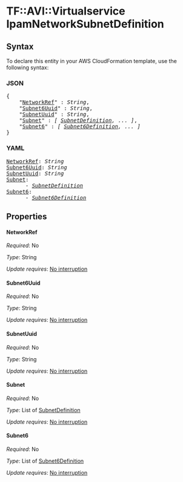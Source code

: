 # TF::AVI::Virtualservice IpamNetworkSubnetDefinition

## Syntax

To declare this entity in your AWS CloudFormation template, use the following syntax:

### JSON

<pre>
{
    "<a href="#networkref" title="NetworkRef">NetworkRef</a>" : <i>String</i>,
    "<a href="#subnet6uuid" title="Subnet6Uuid">Subnet6Uuid</a>" : <i>String</i>,
    "<a href="#subnetuuid" title="SubnetUuid">SubnetUuid</a>" : <i>String</i>,
    "<a href="#subnet" title="Subnet">Subnet</a>" : <i>[ <a href="subnetdefinition.md">SubnetDefinition</a>, ... ]</i>,
    "<a href="#subnet6" title="Subnet6">Subnet6</a>" : <i>[ <a href="subnet6definition.md">Subnet6Definition</a>, ... ]</i>
}
</pre>

### YAML

<pre>
<a href="#networkref" title="NetworkRef">NetworkRef</a>: <i>String</i>
<a href="#subnet6uuid" title="Subnet6Uuid">Subnet6Uuid</a>: <i>String</i>
<a href="#subnetuuid" title="SubnetUuid">SubnetUuid</a>: <i>String</i>
<a href="#subnet" title="Subnet">Subnet</a>: <i>
      - <a href="subnetdefinition.md">SubnetDefinition</a></i>
<a href="#subnet6" title="Subnet6">Subnet6</a>: <i>
      - <a href="subnet6definition.md">Subnet6Definition</a></i>
</pre>

## Properties

#### NetworkRef

_Required_: No

_Type_: String

_Update requires_: [No interruption](https://docs.aws.amazon.com/AWSCloudFormation/latest/UserGuide/using-cfn-updating-stacks-update-behaviors.html#update-no-interrupt)

#### Subnet6Uuid

_Required_: No

_Type_: String

_Update requires_: [No interruption](https://docs.aws.amazon.com/AWSCloudFormation/latest/UserGuide/using-cfn-updating-stacks-update-behaviors.html#update-no-interrupt)

#### SubnetUuid

_Required_: No

_Type_: String

_Update requires_: [No interruption](https://docs.aws.amazon.com/AWSCloudFormation/latest/UserGuide/using-cfn-updating-stacks-update-behaviors.html#update-no-interrupt)

#### Subnet

_Required_: No

_Type_: List of <a href="subnetdefinition.md">SubnetDefinition</a>

_Update requires_: [No interruption](https://docs.aws.amazon.com/AWSCloudFormation/latest/UserGuide/using-cfn-updating-stacks-update-behaviors.html#update-no-interrupt)

#### Subnet6

_Required_: No

_Type_: List of <a href="subnet6definition.md">Subnet6Definition</a>

_Update requires_: [No interruption](https://docs.aws.amazon.com/AWSCloudFormation/latest/UserGuide/using-cfn-updating-stacks-update-behaviors.html#update-no-interrupt)


